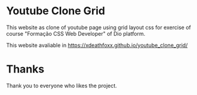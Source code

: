 # Youtube Clone Grid

This website as clone of youtube page using grid layout css for exercise of course "Formação CSS Web Developer" of Dio platform.

This website avaliable in <https://xdeathfoxx.github.io/youtube_clone_grid/>

# Thanks

Thank you to everyone who likes the project.